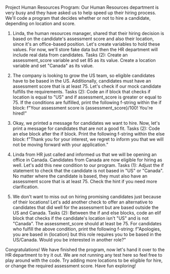 Project Human Resources Program: Our Human Resources department is very busy and they have asked us to help speed up their hiring process. We'll code a program that decides whether or not to hire a candidate, depending on location and score.

1. Linda, the human resources manager, shared that their hiring decision is based on the candidate's assessment score and also their location, since it's an office-based position. Let's create variables to hold these values. For now, we'll store fake data but then the HR department will include real data from candidates. Tasks (2): Create an assessment_score variable and set 85 as its value. Create a location variable and set "Canada" as its value.

2. The company is looking to grow the US team, so eligible candidates have to be based in the US. Additionally, candidates must have an assessment score that is at least 75. Let's check if our mock candidate fulfills the requirements. Tasks (2): Code an if block that checks if location is equal to "US" and if assessment_score is greater or equal to 75. If the conditions are fulfilled, print the following f-string within the if block: f"Your assessment score is {assessment_score}/100! You're hired!"

3. Okay, we printed a message for candidates we want to hire. Now, let's print a message for candidates that are not a good fit. Tasks (2): Code an else block after the if block. Print the following f-string within the else block: f"Thank you for your interest, we regret to inform you that we will not be moving forward with your application."

4. Linda from HR just called and informed us that we will be opening an office in Canada. Candidates from Canada are now eligible for hiring as well. Let's add this new condition to our program. Tasks (1): Adjust the if statement to check that the candidate is not based in "US" or "Canada". No matter where the candidate is based, they must also have an assessment score that is at least 75. Check the hint if you need more clarification.

5. We don't want to miss out on hiring promising candidates just because of their locations! Let's add another check to offer an alternative to candidates that did well for the assessment but are based outside the US and Canada. Tasks (2): Between the if and else blocks, code an elif block that checks if the candidate's location isn't "US" and is not "Canada". The assessment_score should at least be 75. For candidates who fulfill the above condition, print the following f-string: f"Apologies, you are based in {location} but this role requires you to be based in the US/Canada. Would you be interested in another role?"

Congratulations! We have finished the program, now let's hand it over to the HR department to try it out. We are not running any test here so feel free to play around with the code. Try adding more locations to be eligible for hire, or change the required assessment score. Have fun exploring!